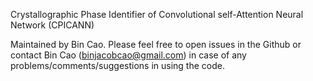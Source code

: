 Crystallographic Phase Identifier of Convolutional self-Attention Neural Network (CPICANN)


Maintained by Bin Cao. Please feel free to open issues in the Github or contact Bin Cao
(binjacobcao@gmail.com) in case of any problems/comments/suggestions in using the code. 

